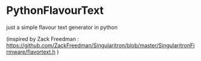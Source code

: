 # PythonFlavourText
just a simple flavour text generator in python

(inspired by Zack Freedman : 
https://github.com/ZackFreedman/Singularitron/blob/master/SingularitronFirmware/flavortext.h )
